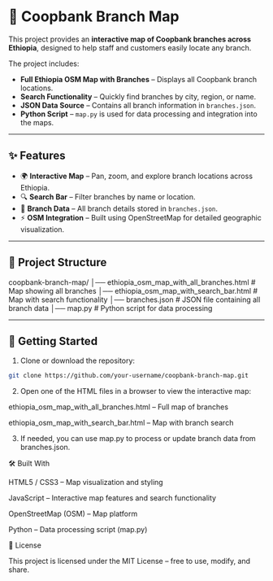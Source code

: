 # 🏦 Coopbank Branch Map

This project provides an **interactive map of Coopbank branches across Ethiopia**, designed to help staff and customers easily locate any branch.  

The project includes:

- **Full Ethiopia OSM Map with Branches** – Displays all Coopbank branch locations.  
- **Search Functionality** – Quickly find branches by city, region, or name.  
- **JSON Data Source** – Contains all branch information in `branches.json`.  
- **Python Script** – `map.py` is used for data processing and integration into the maps.  

---

## ✨ Features

- 🌍 **Interactive Map** – Pan, zoom, and explore branch locations across Ethiopia.  
- 🔍 **Search Bar** – Filter branches by name or location.  
- 📄 **Branch Data** – All branch details stored in `branches.json`.  
- ⚡ **OSM Integration** – Built using OpenStreetMap for detailed geographic visualization.  

---

## 📂 Project Structure

coopbank-branch-map/
│── ethiopia_osm_map_with_all_branches.html # Map showing all branches
│── ethiopia_osm_map_with_search_bar.html # Map with search functionality
│── branches.json # JSON file containing all branch data
│── map.py # Python script for data processing


---

## 🚀 Getting Started

1. Clone or download the repository:
```bash
git clone https://github.com/your-username/coopbank-branch-map.git
```
2. Open one of the HTML files in a browser to view the interactive map:

ethiopia_osm_map_with_all_branches.html – Full map of branches

ethiopia_osm_map_with_search_bar.html – Map with branch search

3. If needed, you can use map.py to process or update branch data from branches.json.

🛠 Built With

HTML5 / CSS3 – Map visualization and styling

JavaScript – Interactive map features and search functionality

OpenStreetMap (OSM) – Map platform

Python – Data processing script (map.py)

📜 License

This project is licensed under the MIT License – free to use, modify, and share.
